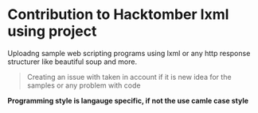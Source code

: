 # Contribution to Hacktomber lxml using project
Uploadng sample web scripting programs using lxml or any http response structurer like beautiful soup and more.

>Creating an issue with taken in account if it is new idea for the samples or any problem with code

**Programming style is langauge specific, if not the use camle case style**
